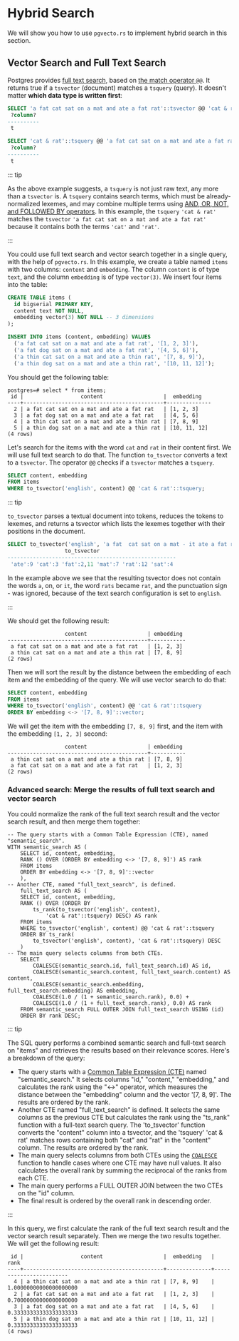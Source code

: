 # Hybrid Search

We will show you how to use `pgvecto.rs` to implement hybrid search in this section.

## Vector Search and Full Text Search

Postgres provides [full text search](https://www.postgresql.org/docs/current/textsearch-intro.html), based on [the match operator `@@`](https://www.postgresql.org/docs/current/textsearch-intro.html#TEXTSEARCH-MATCHING). It returns true if a `tsvector` (document) matches a `tsquery` (query). It doesn't matter **which data type is written first**:

```sql
SELECT 'a fat cat sat on a mat and ate a fat rat'::tsvector @@ 'cat & rat'::tsquery;
 ?column?
----------
 t

SELECT 'cat & rat'::tsquery @@ 'a fat cat sat on a mat and ate a fat rat'::tsvector;
 ?column?
----------
 t
```

::: tip

As the above example suggests, a `tsquery` is not just raw text, any more than a `tsvector` is. A `tsquery` contains search terms, which must be already-normalized lexemes, and may combine multiple terms using [AND, OR, NOT, and FOLLOWED BY operators](https://www.postgresql.org/docs/current/datatype-textsearch.html#DATATYPE-TSQUERY). In this example, the `tsquery` `'cat & rat'` matches the `tsvector` `'a fat cat sat on a mat and ate a fat rat'` because it contains both the terms `'cat'` and `'rat'`.

:::

You could use full text search and vector search together in a single query, with the help of `pgvecto.rs`. In this example, we create a table named `items` with two columns: `content` and `embedding`. The column `content` is of type `text`, and the column `embedding` is of type `vector(3)`. We insert four items into the table:

```sql
CREATE TABLE items (
  id bigserial PRIMARY KEY,
  content text NOT NULL,
  embedding vector(3) NOT NULL -- 3 dimensions
);

INSERT INTO items (content, embedding) VALUES
  ('a fat cat sat on a mat and ate a fat rat', '[1, 2, 3]'),
  ('a fat dog sat on a mat and ate a fat rat', '[4, 5, 6]'),
  ('a thin cat sat on a mat and ate a thin rat', '[7, 8, 9]'),
  ('a thin dog sat on a mat and ate a thin rat', '[10, 11, 12]');
```

You should get the following table:

```
postgres=# select * from items;
 id |                  content                   |  embedding   
----+--------------------------------------------+--------------
  2 | a fat cat sat on a mat and ate a fat rat   | [1, 2, 3]
  3 | a fat dog sat on a mat and ate a fat rat   | [4, 5, 6]
  4 | a thin cat sat on a mat and ate a thin rat | [7, 8, 9]
  5 | a thin dog sat on a mat and ate a thin rat | [10, 11, 12]
(4 rows)
```

Let's search for the items with the word `cat` and `rat` in their content first. We will use full text search to do that. The function `to_tsvector` converts a text to a `tsvector`. The operator `@@` checks if a `tsvector` matches a `tsquery`.

```sql
SELECT content, embedding
FROM items
WHERE to_tsvector('english', content) @@ 'cat & rat'::tsquery;
```

::: tip

`to_tsvector` parses a textual document into tokens, reduces the tokens to lexemes, and returns a tsvector which lists the lexemes together with their positions in the document.

```sql
SELECT to_tsvector('english', 'a fat  cat sat on a mat - it ate a fat rats');
                  to_tsvector
-----------------------------------------------------
 'ate':9 'cat':3 'fat':2,11 'mat':7 'rat':12 'sat':4
```

In the example above we see that the resulting tsvector does not contain the words `a`, on, or `it`, the word `rats` became `rat`, and the punctuation sign - was ignored, because of the text search configuration is set to `english`.

:::

We should get the following result:

```
                  content                   | embedding 
--------------------------------------------+-----------
 a fat cat sat on a mat and ate a fat rat   | [1, 2, 3]
 a thin cat sat on a mat and ate a thin rat | [7, 8, 9]
(2 rows)
```

Then we will sort the result by the distance between the embedding of each item and the embedding of the query. We will use vector search to do that:

```sql
SELECT content, embedding
FROM items
WHERE to_tsvector('english', content) @@ 'cat & rat'::tsquery
ORDER BY embedding <-> '[7, 8, 9]'::vector;
```

We will get the item with the embedding `[7, 8, 9]` first, and the item with the embedding `[1, 2, 3]` second:

```
                  content                   | embedding 
--------------------------------------------+-----------
 a thin cat sat on a mat and ate a thin rat | [7, 8, 9]
 a fat cat sat on a mat and ate a fat rat   | [1, 2, 3]
(2 rows)
```

### Advanced search: Merge the results of full text search and vector search

You could normalize the rank of the full text search result and the vector search result, and then merge them together:

```sql{2,9,20}
-- The query starts with a Common Table Expression (CTE), named "semantic_search".
WITH semantic_search AS (
    SELECT id, content, embedding, 
    RANK () OVER (ORDER BY embedding <-> '[7, 8, 9]') AS rank
    FROM items
    ORDER BY embedding <-> '[7, 8, 9]'::vector
    ), 
-- Another CTE, named "full_text_search", is defined.
    full_text_search AS (
    SELECT id, content, embedding, 
    RANK () OVER (ORDER BY 
        ts_rank(to_tsvector('english', content), 
            'cat & rat'::tsquery) DESC) AS rank
    FROM items
    WHERE to_tsvector('english', content) @@ 'cat & rat'::tsquery
    ORDER BY ts_rank(
        to_tsvector('english', content), 'cat & rat'::tsquery) DESC
    )
-- The main query selects columns from both CTEs.
    SELECT 
        COALESCE(semantic_search.id, full_text_search.id) AS id,
        COALESCE(semantic_search.content, full_text_search.content) AS content,
        COALESCE(semantic_search.embedding, full_text_search.embedding) AS embedding,
        COALESCE(1.0 / (1 + semantic_search.rank), 0.0) + 
        COALESCE(1.0 / (1 + full_text_search.rank), 0.0) AS rank
    FROM semantic_search FULL OUTER JOIN full_text_search USING (id)
    ORDER BY rank DESC;
```

::: tip

The SQL query performs a combined semantic search and full-text search on "items" and retrieves the results based on their relevance scores. Here's a breakdown of the query:

- The query starts with a [Common Table Expression (CTE)](https://www.postgresql.org/docs/current/queries-with.html) named "semantic_search." It selects columns "id," "content," "embedding," and calculates the rank using the "<->" operator, which measures the distance between the "embedding" column and the vector '[7, 8, 9]'. The results are ordered by the rank.
- Another CTE named "full_text_search" is defined. It selects the same columns as the previous CTE but calculates the rank using the "ts_rank" function with a full-text search query. The 'to_tsvector' function converts the "content" column into a tsvector, and the 'tsquery' 'cat & rat' matches rows containing both "cat" and "rat" in the "content" column. The results are ordered by the rank.
- The main query selects columns from both CTEs using the [`COALESCE`](https://www.postgresql.org/docs/current/functions-conditional.html#FUNCTIONS-COALESCE-NVL-IFNULL) function to handle cases where one CTE may have null values. It also calculates the overall rank by summing the reciprocal of the ranks from each CTE.
- The main query performs a FULL OUTER JOIN between the two CTEs on the "id" column.
- The final result is ordered by the overall rank in descending order.

:::

In this query, we first calculate the rank of the full text search result and the vector search result separately. Then we merge the two results together. We will get the following result:

```
 id |                  content                   |  embedding   |          rank          
----+--------------------------------------------+--------------+------------------------
  4 | a thin cat sat on a mat and ate a thin rat | [7, 8, 9]    | 1.00000000000000000000
  2 | a fat cat sat on a mat and ate a fat rat   | [1, 2, 3]    | 0.70000000000000000000
  3 | a fat dog sat on a mat and ate a fat rat   | [4, 5, 6]    | 0.33333333333333333333
  5 | a thin dog sat on a mat and ate a thin rat | [10, 11, 12] | 0.33333333333333333333
(4 rows)
```
